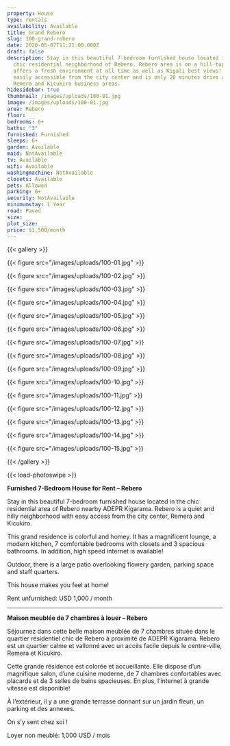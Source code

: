 ```yaml
---
property: House
type: rentals
availability: Available
title: Grand Rebero
slug: 100-grand-rebero
date: 2020-05-07T11:21:00.000Z
draft: false
description: Stay in this beautiful 7-bedroom furnished house located in the
  chic residential neighborhood of Rebero. Rebero area is on a hill-top and
  offers a fresh environment at all time as well as Kigali best views! It is
  easily accessible from the city center and is only 20 minutes drive away from
  Remera and Kicukiro business areas.
hidesidebar: true
thumbnail: /images/uploads/100-01.jpg
image: /images/uploads/100-01.jpg
area: Rebero
floor: __
bedrooms: 6+
baths: "3"
furnished: Furnished
sleeps: 6+
garden: Available
maid: NotAvailable
tv: Available
wifi: Available
washingmachine: NotAvailable
closets: Available
pets: Allowed
parking: 6+
security: NotAvailable
minimumstay: 1 Year
road: Paved
size: __
plot_size: __
price: $1,500/month
---
```

{{< gallery >}}

{{< figure src="/images/uploads/100-01.jpg" >}}

{{< figure src="/images/uploads/100-02.jpg" >}}

{{< figure src="/images/uploads/100-03.jpg" >}}

{{< figure src="/images/uploads/100-04.jpg" >}}

{{< figure src="/images/uploads/100-05.jpg" >}}

{{< figure src="/images/uploads/100-06.jpg" >}}

{{< figure src="/images/uploads/100-07.jpg" >}}

{{< figure src="/images/uploads/100-08.jpg" >}}

{{< figure src="/images/uploads/100-09.jpg" >}}

{{< figure src="/images/uploads/100-10.jpg" >}}

{{< figure src="/images/uploads/100-11.jpg" >}}

{{< figure src="/images/uploads/100-12.jpg" >}}

{{< figure src="/images/uploads/100-13.jpg" >}}

{{< figure src="/images/uploads/100-14.jpg" >}}

{{< figure src="/images/uploads/100-15.jpg" >}}

{{< /gallery >}}

{{< load-photoswipe >}}

**Furnished 7-Bedroom House for Rent – Rebero**


Stay in this beautiful 7-bedroom furnished house located in the chic residential area of Rebero nearby ADEPR Kigarama. Rebero is a quiet and hilly neighborhood with easy access from the city center, Remera and Kicukiro.

This grand residence is colorful and homey. It has a magnificent lounge, a modern kitchen, 7 comfortable bedrooms with closets and 3 spacious bathrooms. In addition, high speed internet is available! 

Outdoor, there is a large patio overlooking flowery garden, parking space and staff quarters.

This house makes you feel at home!

Rent unfurnished: USD 1,000 / month

- - -

**Maison meublée de 7 chambres à louer – Rebero**


Séjournez dans cette belle maison meublée de 7 chambres située dans le quartier résidentiel chic de Rebero à proximité de ADEPR Kigarama. Rebero est un quartier calme et vallonné avec un accès facile depuis le centre-ville, Remera et Kicukiro.

Cette grande résidence est colorée et accueillante. Elle dispose d’un magnifique salon, d’une cuisine moderne, de 7 chambres confortables avec placards et de 3 salles de bains spacieuses. En plus, l‘internet à grande vitesse est disponible!

À l’extérieur, il y a une grande terrasse donnant sur un jardin fleuri, un parking et des annexes.

On s’y sent chez soi !

Loyer non meublé: 1,000 USD / mois